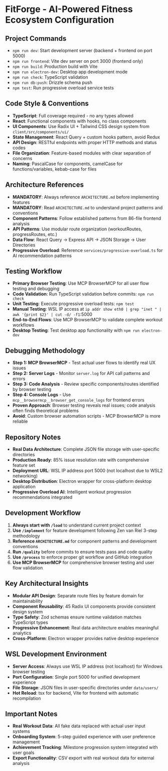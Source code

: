 # FitForge - AI-Powered Fitness Ecosystem Configuration

## Project Commands
- `npm run dev`: Start development server (backend + frontend on port 5000)
- `npm run frontend`: Vite dev server on port 3000 (frontend only)
- `npm run build`: Production build with Vite
- `npm run electron-dev`: Desktop app development mode
- `npm run check`: TypeScript validation
- `npm run db:push`: Drizzle schema push
- `npm test`: Run progressive overload service tests

## Code Style & Conventions
- **TypeScript**: Full coverage required - no any types allowed
- **React**: Functional components with hooks, no class components
- **UI Components**: Use Radix UI + Tailwind CSS design system from `client/src/components/ui/`
- **State Management**: React Query + custom hooks pattern, avoid Redux
- **API Design**: RESTful endpoints with proper HTTP methods and status codes
- **File Organization**: Feature-based modules with clear separation of concerns
- **Naming**: PascalCase for components, camelCase for functions/variables, kebab-case for files

## Architecture References
- **MANDATORY**: Always reference `ARCHITECTURE.md` before implementing features
- **MANDATORY**: Read `ARCHITECTURE.md` to understand project patterns and conventions
- **Component Patterns**: Follow established patterns from 86-file frontend analysis
- **API Patterns**: Use modular route organization (workoutRoutes, progressRoutes, etc.)
- **Data Flow**: React Query → Express API → JSON Storage → User Directories
- **Progressive Overload**: Reference `services/progressive-overload.ts` for AI recommendation patterns

## Testing Workflow
- **Primary Browser Testing**: Use MCP BrowserMCP for all user flow testing and debugging
- **Code Validation**: Run TypeScript validation before commits: `npm run check`
- **Unit Testing**: Execute progressive overload tests: `npm test`
- **Manual Testing**: WSL IP access at `ip addr show eth0 | grep "inet " | awk '{print $2}' | cut -d/ -f1`:5000
- **End-to-End Flows**: Use MCP BrowserMCP to validate complete workout workflows
- **Desktop Testing**: Test desktop app functionality with `npm run electron-dev`

## Debugging Methodology 
- **Step 1: MCP BrowserMCP** - Test actual user flows to identify real UX issues
- **Step 2: Server Logs** - Monitor `server.log` for API call patterns and errors
- **Step 3: Code Analysis** - Review specific components/routes identified by browser testing
- **Step 4: Console Logs** - Use `mcp__browsermcp__browser_get_console_logs` for frontend errors
- **Proven Approach**: Browser testing reveals real issues; code analysis often finds theoretical problems
- **Avoid**: Custom browser automation scripts - MCP BrowserMCP is more reliable

## Repository Notes
- **Real Data Architecture**: Complete JSON file storage with user-specific directories
- **Production Ready**: 85% issue resolution rate with comprehensive feature set
- **Deployment URL**: WSL IP address port 5000 (not localhost due to WSL2 networking)
- **Desktop Distribution**: Electron wrapper for cross-platform desktop application
- **Progressive Overload AI**: Intelligent workout progression recommendations integrated

## Development Workflow
1. **Always start with `/load`** to understand current project context
2. **Use `/implement`** for feature development following Zen van Riel 3-step methodology
3. **Reference `ARCHITECTURE.md`** for component patterns and development conventions
4. **Run `/quality`** before commits to ensure tests pass and code quality
5. **Use `/process`** to enforce proper git workflow and GitHub integration
6. **Use MCP BrowserMCP** for comprehensive browser testing and user flow validation

## Key Architectural Insights
- **Modular API Design**: Separate route files by feature domain for maintainability
- **Component Reusability**: 45 Radix UI components provide consistent design system
- **Type Safety**: Zod schemas ensure runtime validation matches TypeScript types
- **Progressive Enhancement**: Real data architecture enables meaningful analytics
- **Cross-Platform**: Electron wrapper provides native desktop experience

## WSL Development Environment
- **Server Access**: Always use WSL IP address (not localhost) for Windows browser testing
- **Port Configuration**: Single port 5000 for unified development experience
- **File Storage**: JSON files in user-specific directories under `data/users/`
- **Hot Reload**: tsx for backend, Vite for frontend with automatic recompilation

## Important Notes
- **Real Workout Data**: All fake data replaced with actual user input systems
- **Onboarding System**: 5-step guided experience with user preference management
- **Achievement Tracking**: Milestone progression system integrated with user goals
- **Export Functionality**: CSV export with real workout data for external analysis